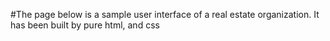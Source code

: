 #The page below is a sample user interface of a real estate organization.
It has been built  by pure html, and css
